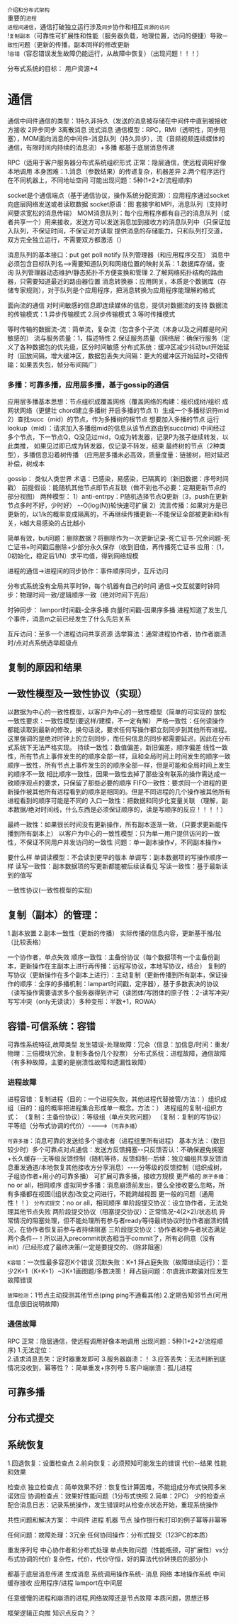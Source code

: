 `介绍和分布式架构`   
重要的`进程`   
`进程间通信`，通信打破独立运行涉及`同步`协作和相互`资源的访问`  
!`复制副本`（可靠性可扩展性和性能（服务器负载，地理位置，访问的便捷）导致`一致性`问题（更新的传播，副本同样的修改更新  
!`容错`（容忍错误发生故障仍能运行，从故障中恢复）（出现问题！！！）

分布式系统的目标：
用户资源+4



# 通信

通信中间件通信的类型：1持久非持久（发送的消息被存储在中间件中直到被接收方接收 2异步同步 3离散消息 流式消息
通信模型：RPC，RMI（透明性，同步阻塞），MOM面向消息的中间件-消息队列（持久异步），流（音频视频连续媒体的通信，有限时间内持续的消息流）+多播
都基于底层消息传递

RPC（适用于客户服务器分布式系统组织形式
正常：隐层通信，使远程调用好像本地调用
本身困难：1.消息（参数结果）的传递复杂，机器差异  2.两个程序运行在不同机器上，不同地址空间
可能出现问题：5种(1+2+2/流程顺序)

socket是个通信端点（基于通信协议，操作系统分配资源）：应用程序通过socket向底层网络发送或者读取数据
socket原语：图
套接字和MPI，消息队列（支持时间要求宽松的消息传输）
MOM消息队列：每个应用程序都有自己的消息队列（或者共享一个）用来接收，发送方可以发送消息加到接收方的消息队列中（只保证加入队列，不保证时间，不保证对方读取
提供消息的存储能力，只和队列打交道，双方完全独立运行，不需要双方都激活（）


消息队列的基本接口：put get poll notify
队列管理器（和应用程序交互）
消息中必须包含目标队列名-->需要知道队列和网络位置的映射关系：1.数据库存储，查询 队列管理器动态维护/静态拓扑不方便变换和管理  2.了解网络拓扑结构的路由器，只需要知道最近的路由器位置
消息转换器：应用网关，本质是个数据库（存储专家规则），对于队列是个应用程序，把消息转换为应用程序能理解的格式

面向流的通信
对时间敏感的信息即连续媒体的信息，提供对数据流的支持
数据流的传输模式：1.异步传输模式 2.同步传输模式 3.等时传播模式

等时传输的数据流-流：简单流，复杂流（包含多个子流（本身以及之间都是时间敏感的）
流与服务质量：1，描述特性 2.保证服务质量（网络层：确保行服务（定义了各种数据包的优先级，区分时间敏感 分布式系统：缓冲区减少抖动but开始延时（回放间隔，增大缓冲区，数据包丢失大间隔：更大的缓冲区开始延时+交错传输：如果丢失包，帧分布间隔广）

### 多播：可靠多播，应用层多播，基于gossip的通信
应用层多播基本思想：节点组织成覆盖网络（覆盖网络的构建：组织成树/组织 成网状网络（更健壮
chord建立多播树
开启多播的节点
1）生成一个多播标识符mid
2）查找succ（mid）的节点，作为多播树的根节点
想要加入多播的节点
运行lookup（mid）：请求加入多播组mid的信息从该节点路由到succ(mid)
中间经过多个节点，下一节点Q，Q没见过mid，Q成为转发器，记录P为孩子继续转发，以此类推，
如果见过即已成为转发器，仅记录不转发，结束
最终树的节点（2种类型），多播信息沿着树传播
（应用层多播未必高效，质量度量：链接树，相对延迟补偿，树成本

gossip：
类似人类世界
术语：已感染，易感染，已隔离的（新旧数据：序号时间戳）
前提假设：能随机其他节点即节点互联（做不到也不必要：定期更新节点的部分视图）
两种模型：
1）anti-entrpy：P随机选择节点Q更新（3，push在更新节点多时不好，少时好） --O(log(N))轮快速可扩展
2）流言传播：如果对方是已更新的，以1/k的概率变成隔离的，不再继续传播更新--不能保证全部被更新和k有关，k越大易感染的占比越小

简单有效，but问题：删除数据？将删除作为一次更新记录-死亡证书-冗余问题-死亡证书+时间戳后删除+少部分永久保存（收到旧值，再传播死亡证书
应用：（1，0初始化，稳定后1/N）求平均值，得到网络规模

进程的通信->进程间的同步协作：事件顺序同步，互斥访问

分布式系统没有全局共享时钟，每个机器有自己的时间
通信->交互就要时钟同步：物理时间一致/逻辑顺序一致（绝对时间下先后）

时钟同步：
lamport时间戳-全序多播
向量时间戳-因果序多播
进程知道了发生几个事件，消息m之前已经发生了什么先后关系

互斥访问：至多一个进程访问共享资源
选举算法：通常进程协作者，协作者崩溃时/点对点系统选举超级点




## 复制的原因和结果
## 一致性模型及一致性协议（实现）
以数据为中心的一致性模型，以客户为中心的一致性模型（简单的可实现的
放松一致性要求：一致性模型(要这样/建模，不一定有解）
严格一致性：任何读操作都能读取到最新的修改，换句话说，要求任何写操作都立刻同步到其他所有进程。这里强调的是绝对时钟上的立刻同步，而任何信息的同步都需要延迟，因此在分布式系统下无法严格实现。
持续一致性：数值偏差，新旧偏差，顺序偏差
线性一致性，所有节点上事件发生的的顺序全部一样，且和全局时间上时间发生的顺序一致
顺序一致性，所有节点上事件发生的的顺序全部一样，但是可能和全局时间上发生的顺序不一致
相比顺序一致性，因果一致性去掉了那些没有联系的操作需达成一致顺序观点的要求，只保留了那些必要的顺序
FIFO一致性：要求同一个进程的更新操作被其他所有进程看到的顺序是相同的。但是不同进程的几个操作被其他所有进程看到的顺序可能是不同的
入口一致性：把数据和同步化变量关联
（理解，副本数据/绝对时间线，什么东西是必须保证顺序的，读是写顺序的反应！！！！）

最终一致性：如果很长时间没有更新操作，所有副本逐渐一致，（只要求更新能传播到所有副本上）
以客户为中心的一致性模型：只为单一用户提供访问的一致性，不保证不同用户并发访问的一致性
问题：单一副本操作√，不同副本操作×

要什么样
单调读模型：不会读到更早的版本
单调写：副本数据项的写操作顺序一样
读写一致性：副本数据项的写更新都能被后续读看见
写读一致性：基于最新读到的值写

一致性协议(一致性模型的实现)

## 复制（副本）的管理：
1.副本放置 
2.副本一致性（更新的传播）
实际传播的信息内容，更新基于推/拉（比较表格）


一个协作者，单点失效
顺序一致性：主备份协议（每个数据项有一个主备份副本，更新操作在主副本上进行再传播：远程写协议，本地写协议，结合）
复制的写协议（更新操作在多个副本上进行）：主动复制（更新传播到所有副本，保证操作的顺序：全序的多播机制：lampart时间戳，定序器），基于多数表决的协议（读写操作需要请求多个服务器得到许可（读团体/写团体的原子性：2-读写冲突/写写冲突（only无读读））多种变形：半数+1，ROWA）


## 容错-可信系统：容错

可靠性系统特征,故障类型
发生错误-处理故障：冗余（信息：加信息/时间：重发/物理：三倍模块冗余，复制多备份几个投票）
分布式系统：进程故障，通信故障（有多种故障，主要的是崩溃性故障和遗漏性故障）
### 进程故障
进程容错：复制进程（目的：一个进程失败，其他进程代替接管/方法：）组织成组（目的：组的概率把进程集合形成单一概念。方法：）
进程组的复制-组织方式：
（复制：主备份协议）：等级组（单点失败问题）
（复制：复制的写协议）平等组（分布式协调的代价）---->（`可靠多播`）

`可靠多播`：消息可靠的发送给多个接收者（进程组里所有进程）
基本方法：（数目较少时）多个可靠点对点通信：发送方反馈拥塞--只反馈否认：不确保避免拥塞+长久缓存--无等级反馈控制（随机等待，反馈抑制--后续：独立编组共享反馈消息重发通道/本地恢复其他接收方分享消息）----分等级的反馈控制（组织成树，子组协作者+用小的可靠多播）
可扩展可靠多播，接收方规模
更严格的
`原子多播`：no or all，相同顺序
虚拟同步多播：消息崩溃前发出，要么全接收要么忽略，所有多播都在视图(|组状态)改变之间进行，不能跨越视图
更一般的问题（通用性！！）
`分布式提交`：no or all，相同顺序
单阶段提交协议：设立协作者，无法处理其他节点失败
两阶段提交协议（阻塞提交协议）：正常情况-4(2×2)/状态机  异常情况的阻塞处理，但不能处理所有参与者ready等待最终协议时协作者崩溃的情况，在协作者恢复前参与者持续阻塞
三阶段提交协议：协作者和参与者状态满足两个条件--！所以进入precommit状态相当于commit了，所有必同意（没有init）/已经形成了最终决策/一定是要提交的、（除非阻塞）



`K容错`：一次性最多容忍K个错误
沉默失败：K+1
拜占庭失败（故障继续运行）：至少2K+1（K+K+1）~3K+1画图题/多数决策！
拜占庭问题：尔虞我诈欺骗对应发生故障错误

`故障检测`：1节点主动探测其他节点(ping ping不通看其他) 2.定期告知邻节点(可用信息很旧说明故障)

### 通信故障

RPC
正常：隐层通信，使远程调用好像本地调用
出现问题：5种(1+2+2/流程顺序)
1.无法定位：\
2.请求消息丢失：定时器重发即可
3.服务器崩溃：！
3.应答丢失：无法判断到底情况没收到，幂等性？：简单重发+序列号
5.客户端崩溃：孤儿进程

## 可靠多播
## 分布式提交

## 系统恢复
1.回退恢复：设置检查点
2.前向恢复：必须预知可能发生的错误
代价--结果
性能和效果

检查点
独立检查点：简单效果不好：恢复性计算困难，不能组成分布式快照多米诺效应
协调检查点：效果好性能问题（1分布式快照 2.简单：2PC）
少的检查点配合消息日志：记录系统操作，发生错误时从检查点状态开始，重现系统操作

共性问题和解决方案：
中间件
进程 机器 节点
操作银行和打印的例子幂等非幂等

任何问题：故障处理：3冗余
任何协同操作：分布式提交（123PC的本质）

重发序列号
中心协作者和分布式处理
单点失败问题（性能瓶颈，可扩展性）vs分布式协调的代价
复杂性，代价，代价守恒，好的算法代价转换后的部分小

都基于底层消息传递
生成消息 系统调用操作系统-
消息 网络 本地操作系统 中间缓存接收 应用程序/进程
lamport在中间层

任意缓慢的进程和崩溃的进程,网络故障还是节点故障
本质问题，思想迁移


框架逻辑正向推
知识点反向？？
